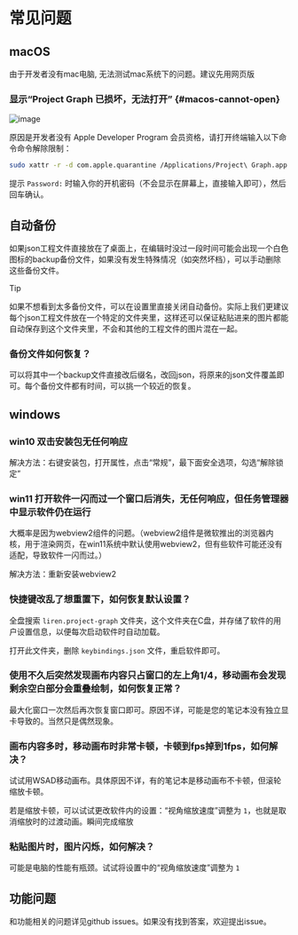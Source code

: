 # 常见问题

## macOS

由于开发者没有mac电脑, 无法测试mac系统下的问题。建议先用网页版

### 显示“Project Graph 已损坏，无法打开” {#macos-cannot-open}

![image](https://s2.loli.net/2024/12/14/1YmknvPljQyR98U.png)

原因是开发者没有 Apple Developer Program 会员资格，请打开终端输入以下命令命令解除限制：

```bash
sudo xattr -r -d com.apple.quarantine /Applications/Project\ Graph.app
```

提示 `Password:` 时输入你的开机密码（不会显示在屏幕上，直接输入即可），然后回车确认。

## 自动备份

如果json工程文件直接放在了桌面上，在编辑时没过一段时间可能会出现一个白色图标的backup备份文件，如果没有发生特殊情况（如突然坏档），可以手动删除这些备份文件。

> [!TIP]
> 如果不想看到太多备份文件，可以在设置里直接关闭自动备份。实际上我们更建议每个json工程文件放在一个特定的文件夹里，这样还可以保证粘贴进来的图片都能自动保存到这个文件夹里，不会和其他的工程文件的图片混在一起。

### 备份文件如何恢复？

可以将其中一个backup文件直接改后缀名，改回json，将原来的json文件覆盖即可。每个备份文件都有时间，可以挑一个较近的恢复。

## windows

### win10 双击安装包无任何响应

解决方法：右键安装包，打开属性，点击“常规”，最下面安全选项，勾选“解除锁定”

### win11 打开软件一闪而过一个窗口后消失，无任何响应，但任务管理器中显示软件仍在运行

大概率是因为webview2组件的问题。（webview2组件是微软推出的浏览器内核，用于渲染网页，在win11系统中默认使用webview2，但有些软件可能还没有适配，导致软件一闪而过。）

解决方法：重新安装webview2

### 快捷键改乱了想重置下，如何恢复默认设置？

全盘搜索 `liren.project-graph` 文件夹，这个文件夹在C盘，并存储了软件的用户设置信息，以便每次启动软件时自动加载。

打开此文件夹，删除 `keybindings.json` 文件，重启软件即可。

### 使用不久后突然发现画布内容只占窗口的左上角1/4，移动画布会发现剩余空白部分会重叠绘制，如何恢复正常？

最大化窗口一次然后再次恢复窗口即可。原因不详，可能是您的笔记本没有独立显卡导致的。当然只是偶然现象。

### 画布内容多时，移动画布时非常卡顿，卡顿到fps掉到1fps，如何解决？

试试用WSAD移动画布。具体原因不详，有的笔记本是移动画布不卡顿，但滚轮缩放卡顿。

若是缩放卡顿，可以试试更改软件内的设置：“视角缩放速度”调整为 `1`，也就是取消缩放时的过渡动画。瞬间完成缩放

### 粘贴图片时，图片闪烁，如何解决？

可能是电脑的性能有瓶颈。试试将设置中的“视角缩放速度”调整为 `1`

## 功能问题

和功能相关的问题详见github issues。如果没有找到答案，欢迎提出issue。

